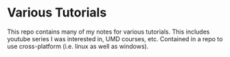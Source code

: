 # Various Tutorials
This repo contains many of my notes for various tutorials. This includes youtube series I was interested in, UMD courses, etc. Contained in a repo to use cross-platform (i.e. linux as well as windows).
